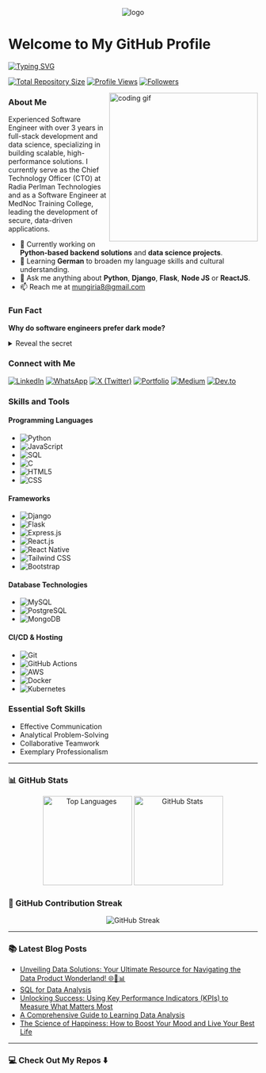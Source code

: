 <p align="center"><img src="images/logo.png" alt="logo"></p>
<h1 align="left">Welcome to My GitHub Profile</h1>

[![Typing SVG](https://readme-typing-svg.herokuapp.com?font=Fira+Code&weight=300&size=18&pause=1000&random=true&width=650&height=40&lines=%F0%9F%9A%80+Full-Stack+Developer+%7C+CTO+at+Radia+Perlman+Technologies;%F0%9F%90%8D+Backend+Engineer+%7C+Data+Scientist;%F0%9F%93%8A+Expert+in+Python%2C+Flask%2C+Django%2C+Nodejs%2C+React+JS;%F0%9F%9B%A0%EF%B8%8F+Proficient+in+React+Native+and+CI%2FCD+pipelines;%F0%9F%8C%B1+Continuous+Learner+%7C+Always+exploring+new+technologies)](https://git.io/typing-svg)

[![Total Repository Size](https://img.shields.io/badge/Total%20Repository%20Size-10%20MB-green)](https://github.com/silasmungiria)
[![Profile Views](https://komarev.com/ghpvc/?username=silasmungiria&label=Profile%20views&color=0e75b6&style=flat)](https://github.com/silasmungiria)
[![Followers](https://img.shields.io/github/followers/silasmungiria?label=Followers&style=social)](https://github.com/silasmungiria?tab=followers)

<img align="right" width="300" alt="coding gif" src="./images/programmer.gif">

### About Me

Experienced Software Engineer with over 3 years in full-stack development and data science, specializing in building scalable, high-performance solutions. I currently serve as the Chief Technology Officer (CTO) at Radia Perlman Technologies and as a Software Engineer at MedNoc Training College, leading the development of secure, data-driven applications.

- 🔭 Currently working on **Python-based backend solutions** and **data science projects**.
- 🌱 Learning **German** to broaden my language skills and cultural understanding.
- 💬 Ask me anything about **Python**, **Django**, **Flask**, **Node JS** or **ReactJS**.
- 📫 Reach me at [mungiria8@gmail.com](mailto:mungiria8@gmail.com)

### Fun Fact

**Why do software engineers prefer dark mode?**

<details>
  <summary>Reveal the secret</summary>
  Because light attracts bugs!
</details>

### Connect with Me

[![LinkedIn](https://img.shields.io/badge/linkedin-0A66C2?style=for-the-badge&logo=linkedin&logoColor=white)](https://www.linkedin.com/in/silasmungiria)
[![WhatsApp](https://img.shields.io/badge/WhatsApp-25D366?style=for-the-badge&logo=whatsapp&logoColor=white)](https://wa.me/+254723396403)
[![X (Twitter)](<https://img.shields.io/badge/(Twitter)-1DA1F2?style=for-the-badge&logo=x&logoColor=white>)](https://www.twitter.com/silasmungiria)
[![Portfolio](https://img.shields.io/badge/Portfolio-000000?style=for-the-badge&logo=About.me&logoColor=white)](https://silasmugambi.onrender.com)
[![Medium](https://img.shields.io/badge/Medium-000000?style=for-the-badge&logo=medium&logoColor=white)](https://medium.com/@silasmmugambi)
[![Dev.to](https://img.shields.io/badge/dev.to-0A0A0A?style=for-the-badge&logo=dev.to&logoColor=white)](https://dev.to/silasmugambi)

### Skills and Tools

#### Programming Languages

- ![Python](https://img.shields.io/badge/python-3776AB?style=for-the-badge&logo=python&logoColor=ffdd54)
- ![JavaScript](https://img.shields.io/badge/javascript-F7DF1E?style=for-the-badge&logo=javascript&logoColor=black)
- ![SQL](https://img.shields.io/badge/SQL-4479A1?style=for-the-badge&logo=MySQL&logoColor=white)
- ![C](https://img.shields.io/badge/c-A8B9CC?style=for-the-badge&logo=c&logoColor=white)
- ![HTML5](https://img.shields.io/badge/html5-E34F26?style=for-the-badge&logo=html5&logoColor=white)
- ![CSS](https://img.shields.io/badge/css-1572B6?style=for-the-badge&logo=css3&logoColor=white)

#### Frameworks

- ![Django](https://img.shields.io/badge/Django-092E20?style=for-the-badge&logo=django&logoColor=white)
- ![Flask](https://img.shields.io/badge/Flask-000000?style=for-the-badge&logo=flask&logoColor=white)
- ![Express.js](https://img.shields.io/badge/Express.js-000000?style=for-the-badge&logo=express&logoColor=white)
- ![React.js](https://img.shields.io/badge/React.js-61DAFB?style=for-the-badge&logo=react&logoColor=black)
- ![React Native](https://img.shields.io/badge/React_Native-20232A?style=for-the-badge&logo=react&logoColor=61DAFB)
- ![Tailwind CSS](https://img.shields.io/badge/Tailwind_CSS-38B2AC?style=for-the-badge&logo=tailwind-css&logoColor=white)
- ![Bootstrap](https://img.shields.io/badge/Bootstrap-7952B3?style=for-the-badge&logo=bootstrap&logoColor=white)

#### Database Technologies

- ![MySQL](https://img.shields.io/badge/mysql-4479A1?style=for-the-badge&logo=mysql&logoColor=white)
- ![PostgreSQL](https://img.shields.io/badge/postgresql-336791?style=for-the-badge&logo=postgresql&logoColor=white)
- ![MongoDB](https://img.shields.io/badge/MongoDB-47A248?style=for-the-badge&logo=mongodb&logoColor=white)

#### CI/CD & Hosting

- ![Git](https://img.shields.io/badge/git-F05032?style=for-the-badge&logo=git&logoColor=white)
- ![GitHub Actions](https://img.shields.io/badge/github%20actions-2088FF?style=for-the-badge&logo=githubactions&logoColor=white)
- ![AWS](https://img.shields.io/badge/AWS-232F3E?style=for-the-badge&logo=amazon-aws&logoColor=FF9900)
- ![Docker](https://img.shields.io/badge/Docker-2496ED?style=for-the-badge&logo=docker&logoColor=white)
- ![Kubernetes](https://img.shields.io/badge/kubernetes-326CE5?style=for-the-badge&logo=kubernetes&logoColor=white)

### Essential Soft Skills

- Effective Communication
- Analytical Problem-Solving
- Collaborative Teamwork
- Exemplary Professionalism

---

### 📊 GitHub Stats

<p align="center">
    <img height="180px" src="https://github-readme-stats.vercel.app/api/top-langs/?username=silasmungiria&langs_count=8&theme=algolia&layout=compact" alt="Top Languages">
    <img height="180px" src="https://github-readme-stats.vercel.app/api?username=silasmungiria&show_icons=true&theme=algolia&layout=compact" alt="GitHub Stats">
</p>

### 🌟 GitHub Contribution Streak

<p align="center"><img align="center" src="https://github-readme-streak-stats.herokuapp.com/?user=silasmungiria&theme=algolia" alt="GitHub Streak"></p>

---

### 📚 Latest Blog Posts

<!-- BLOG-POST-LIST:START -->

- [Unveiling Data Solutions: Your Ultimate Resource for Navigating the Data Product Wonderland! 🌐🧵📊](https://dev.to/silasmugambi/exploring-data-solutions-your-ultimate-guide-to-navigating-the-data-wonderland-26eo)
- [SQL for Data Analysis](https://dev.to/silasmugambi/sql-for-data-analysis-32fp)
- [Unlocking Success: Using Key Performance Indicators (KPIs) to Measure What Matters Most](https://dev.to/silasmugambi/kpi-examples-measure-what-matters-the-most-and-really-impacts-your-success-2b9i)
- [A Comprehensive Guide to Learning Data Analysis](https://dev.to/silasmugambi/a-comprehensive-guide-to-learning-data-analysis-4dl3)
- [The Science of Happiness: How to Boost Your Mood and Live Your Best Life](https://dev.to/silasmugambi/the-science-of-happiness-how-to-boost-your-mood-and-live-your-best-life-12bh)
<!-- BLOG-POST-LIST:END -->

---

### 💻 Check Out My Repos ⬇️
